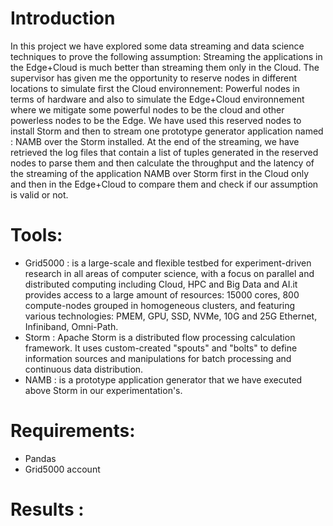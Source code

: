 # Introduction
In this project we have explored some data streaming  and data science techniques to prove the following assumption:  Streaming the applications in the Edge+Cloud is much better than streaming them only in the Cloud. The supervisor has given me the opportunity to reserve nodes in different locations to simulate first the Cloud environnement: Powerful nodes in terms of hardware and also to simulate the Edge+Cloud environnement where we mitigate some powerful nodes to be the cloud and other powerless nodes to be the Edge. We have used this reserved nodes to install Storm and then to stream one prototype generator application named : NAMB over the Storm installed. At the end of the streaming, we have retrieved the log files that contain a list of tuples generated in the reserved nodes to parse them and then calculate the throughput and the latency of the streaming of the application NAMB over Storm first in the Cloud only and then in the Edge+Cloud to compare them and check if our assumption is valid or not.
# Tools:
- Grid5000 : is a large-scale and flexible testbed for experiment-driven research in all areas of computer science, with a focus on parallel and distributed computing including Cloud, HPC and Big Data and AI.it provides access to a large amount of resources: 15000 cores, 800 compute-nodes grouped in homogeneous clusters, and featuring various technologies: PMEM, GPU, SSD, NVMe, 10G and 25G Ethernet, Infiniband, Omni-Path.
- Storm : Apache Storm is a distributed flow processing calculation framework. It uses custom-created "spouts" and "bolts" to define information sources and manipulations for batch processing and continuous data distribution.
- NAMB : is a prototype application generator that we have executed above Storm in our experimentation's.
# Requirements:
 - Pandas
 - Grid5000 account
 # Results : 
 
